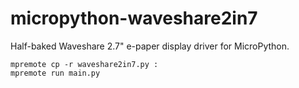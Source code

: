 # micropython-waveshare2in7

Half-baked Waveshare 2.7" e-paper display driver for MicroPython.

```
mpremote cp -r waveshare2in7.py :
mpremote run main.py
```
